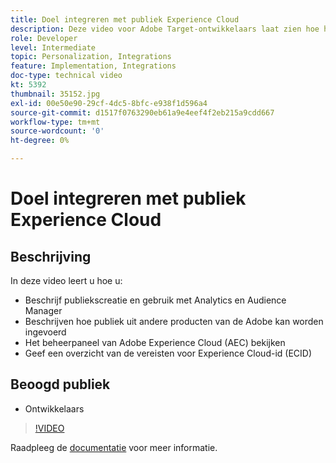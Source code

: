 ```yaml
---
title: Doel integreren met publiek Experience Cloud
description: Deze video voor Adobe Target-ontwikkelaars laat zien hoe het publiek is gemaakt met Analytics en Audience Manager. Ontwikkelaars die deze video bekijken, kunnen soorten publiek importeren uit andere Adobe-producten, vertrouwd raken met het beheerpaneel van Adobe Experience Cloud (AEC) en de vereisten voor de Experience Cloud-id (ECID) vermelden.
role: Developer
level: Intermediate
topic: Personalization, Integrations
feature: Implementation, Integrations
doc-type: technical video
kt: 5392
thumbnail: 35152.jpg
exl-id: 00e50e90-29cf-4dc5-8bfc-e938f1d596a4
source-git-commit: d1517f0763290eb61a9e4eef4f2eb215a9cdd667
workflow-type: tm+mt
source-wordcount: '0'
ht-degree: 0%

---
```


# Doel integreren met publiek Experience Cloud

## Beschrijving

In deze video leert u hoe u:

* Beschrijf publiekscreatie en gebruik met Analytics en Audience Manager
* Beschrijven hoe publiek uit andere producten van de Adobe kan worden ingevoerd
* Het beheerpaneel van Adobe Experience Cloud (AEC) bekijken
* Geef een overzicht van de vereisten voor Experience Cloud-id (ECID)

## Beoogd publiek

* Ontwikkelaars

>[!VIDEO](https://video.tv.adobe.com/v/35152/?quality=12)

Raadpleeg de [documentatie](https://experienceleague.adobe.com/docs/target/using/integrate/mmp.html?lang=en) voor meer informatie.
